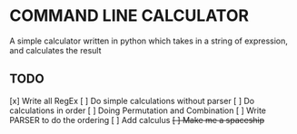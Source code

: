 # **COMMAND LINE CALCULATOR**
A simple calculator written in python which takes in a string of expression, and calculates the result


## TODO
[x] Write all RegEx
[ ] Do simple calculations without parser
[ ] Do calculations in order
[ ] Doing Permutation and Combination
[ ] Write PARSER to do the ordering
[ ] Add calculus
~~[ ] Make me a spaceship~~

